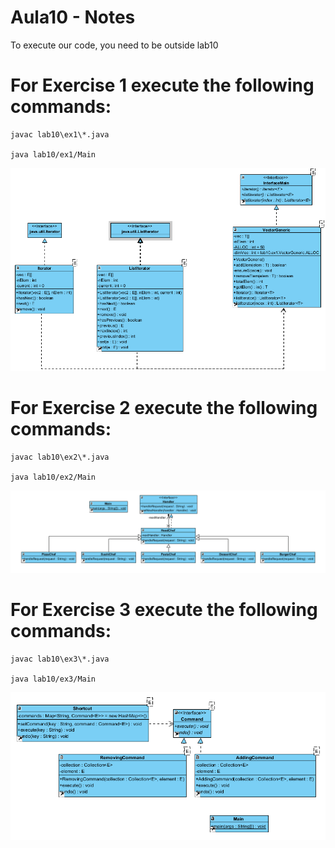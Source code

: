 # Aula10 - Notes

To execute our code, you need to be outside lab10

# For Exercise 1 execute the following commands:

    javac lab10\ex1\*.java

    java lab10/ex1/Main

![alt text](ex1/Diagram.png)

# For Exercise 2 execute the following commands:

    javac lab10\ex2\*.java

    java lab10/ex2/Main

![alt text](ex2/Diagram.png)

# For Exercise 3 execute the following commands:

    javac lab10\ex3\*.java

    java lab10/ex3/Main

![alt text](ex3/Diagram.png)